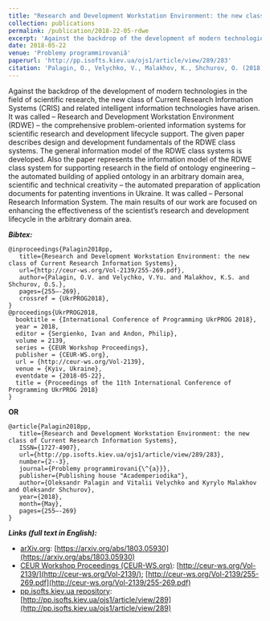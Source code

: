 ```yaml
---
title: "Research and Development Workstation Environment: the new class of Current Research Information Systems"
collection: publications
permalink: /publication/2018-22-05-rdwe
excerpt: 'Against the backdrop of the development of modern technologies in the field of scientific research, the new class of Current Research Information Systems (CRIS) and related intelligent information technologies have arisen. It was called – Research and Development Workstation Environment (RDWE) – the comprehensive problem-oriented information systems for scientific research and development lifecycle support. The given paper describes design and development fundamentals of the RDWE class systems. The general information model of the RDWE class systems is developed. Also the paper represents the information model of the RDWE class system for supporting research in the field of ontology engineering – the automated building of applied ontology in an arbitrary domain area, scientific and technical creativity – the automated preparation of application documents for patenting inventions in Ukraine. It was called – Personal Research Information System. The main results of our work are focused on enhancing the effectiveness of the scientist’s research and development lifecycle in the arbitrary domain area.'
date: 2018-05-22
venue: 'Problemy programmirovaniâ'
paperurl: 'http://pp.isofts.kiev.ua/ojs1/article/view/289/283'
citation: 'Palagin, O., Velychko, V., Malakhov, K., Shchurov, O. (2018). Research and Development Workstation Environment: the new class of Current Research Information Systems. <i>Problemy programmirovaniâ, 2-3</i>, 255–269. Retrieved from'
---
```


Against the backdrop of the development of modern technologies in the field of scientific research, the new class of Current Research Information Systems (CRIS) and related intelligent information technologies have arisen. It was called – Research and Development Workstation Environment (RDWE) – the comprehensive problem-oriented information systems for scientific research and development lifecycle support. The given paper describes design and development fundamentals of the RDWE class systems. The general information model of the RDWE class systems is developed. Also the paper represents the information model of the RDWE class system for supporting research in the field of ontology engineering – the automated building of applied ontology in an arbitrary domain area, scientific and technical creativity – the automated preparation of application documents for patenting inventions in Ukraine. It was called – Personal Research Information System. The main results of our work are focused on enhancing the effectiveness of the scientist’s research and development lifecycle in the arbitrary domain area.

***Bibtex:***

```
@inproceedings{Palagin2018pp,
   title={Research and Development Workstation Environment: the new class of Current Research Information Systems},
   url={http://ceur-ws.org/Vol-2139/255-269.pdf},
   author={Palagin, O.V. and Velychko, V.Yu. and Malakhov, K.S. and Shchurov, O.S.},
   pages={255–-269},
   crossref = {UkrPROG2018},
}
@proceedings{UkrPROG2018,
  booktitle = {International Conference of Programming UkrPROG 2018},
  year = 2018,
  editor = {Sergienko, Ivan and Andon, Philip},
  volume = 2139,
  series = {CEUR Workshop Proceedings},
  publisher = {CEUR-WS.org},
  url = {http://ceur-ws.org/Vol-2139},
  venue = {Kyiv, Ukraine},
  eventdate = {2018-05-22},
  title = {Proceedings of the 11th International Conference of Programming UkrPROG 2018}
}
```

**OR**

```
@article{Palagin2018pp,
   title={Research and Development Workstation Environment: the new class of Current Research Information Systems},
   ISSN={1727-4907},
   url={http://pp.isofts.kiev.ua/ojs1/article/view/289/283},
   number={2--3},
   journal={Problemy programmirovani{\^{a}}},
   publisher={Publishing house "Academperiodika"},
   author={Oleksandr Palagin and Vitalii Velychko and Kyrylo Malakhov and Oleksandr Shchurov},
   year={2018},
   month={May},
   pages={255–-269}
}
```

***Links (full text in English):***
* [arXiv.org](https://arxiv.org/a/0000-0003-3223-9844): [https://arxiv.org/abs/1803.05930](https://arxiv.org/abs/1803.05930)
* [CEUR Workshop Proceedings (CEUR-WS.org)](http://ceur-ws.org/): [http://ceur-ws.org/Vol-2139/](http://ceur-ws.org/Vol-2139/); [http://ceur-ws.org/Vol-2139/255-269.pdf](http://ceur-ws.org/Vol-2139/255-269.pdf)
* [pp.isofts.kiev.ua repository](http://pp.isofts.kiev.ua): [http://pp.isofts.kiev.ua/ojs1/article/view/289](http://pp.isofts.kiev.ua/ojs1/article/view/289)